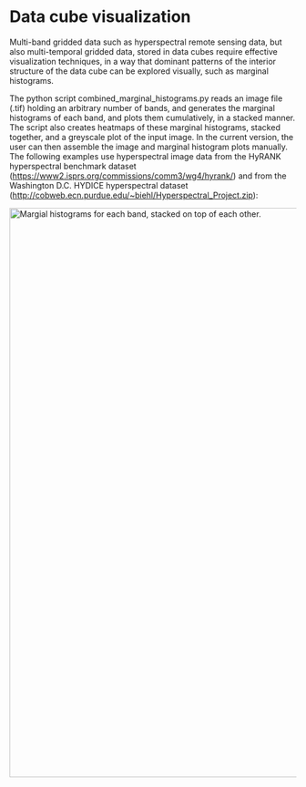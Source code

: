 # Data cube visualization

Multi-band gridded data such as hyperspectral remote sensing data, but also multi-temporal gridded data, stored in data cubes require effective visualization techniques, in a way that dominant patterns of the interior structure of the data cube can be explored visually, such as marginal histograms.

The python script combined_marginal_histograms.py reads an image file (.tif) holding an arbitrary number of bands, and generates the marginal histograms of each band, and plots them cumulatively, in a stacked manner.
The script also creates heatmaps of these marginal histograms, stacked together, and a greyscale plot of the input image.
In the current version, the user can then assemble the image and marginal histogram plots manually. The following examples use hyperspectral image data from the HyRANK hyperspectral benchmark dataset (https://www2.isprs.org/commissions/comm3/wg4/hyrank/) and from the Washington D.C. HYDICE hyperspectral dataset (http://cobweb.ecn.purdue.edu/~biehl/Hyperspectral_Project.zip):

<img width="1000" alt="Margial histograms for each band, stacked on top of each other." src="https://github.com/johannesuhl/datacube_visualization/blob/main/stacked_marginal_histograms.jpg">
